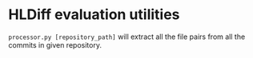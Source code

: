 # HLDiff evaluation utilities

`processor.py [repository_path]` will extract all the file pairs from all the commits in given repository.
